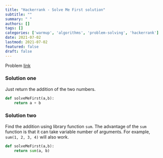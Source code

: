 ```yaml
---
title: "Hackerrank - Solve Me First solution"
subtitle: ""
summary: " "
authors: []
tags: []
categories: ['warmup', 'algorithms', 'problem-solving', 'hackerrank']
date: 2021-07-02
lastmod: 2021-07-02
featured: false
draft: false
---
```

Problem [link](https://www.hackerrank.com/challenges/solve-me-first/problem)

### Solution one

Just return the addition of the two numbers.

```python
def solveMeFirst(a,b):
	return a + b
```

### Solution two

Find the addition using library function `sum`. The advantage of the `sum` function is that it can take variable number of arguments. For example, `sum(1, 2, 3, 4)` will also work.

```python
def solveMeFirst(a,b):
	return sum(a, b)
```